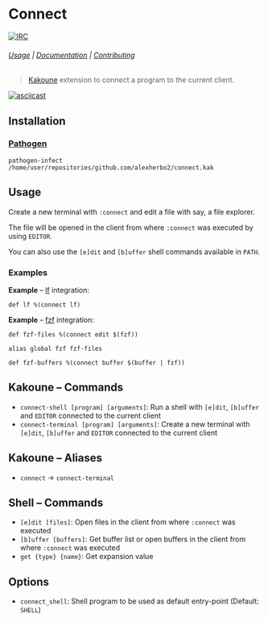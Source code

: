 # Connect

[![IRC][IRC Badge]][IRC]

###### [Usage](#usage) | [Documentation](#commands) | [Contributing](CONTRIBUTING)

> [Kakoune] extension to connect a program to the current client.

[![asciicast](https://asciinema.org/a/234300.svg)](https://asciinema.org/a/234300)

## Installation

### [Pathogen]

``` kak
pathogen-infect /home/user/repositories/github.com/alexherbo2/connect.kak
```

## Usage

Create a new terminal with `:connect` and edit a file with say, a file explorer.

The file will be opened in the client from where `:connect` was executed by using `EDITOR`.

You can also use the `[e]dit` and `[b]uffer` shell commands available in `PATH`.

### Examples

**Example** – [lf] integration:

``` kak
def lf %(connect lf)
```

**Example** – [fzf] integration:

``` kak
def fzf-files %(connect edit $(fzf))
```

``` kak
alias global fzf fzf-files
```

``` kak
def fzf-buffers %(connect buffer $(buffer | fzf))
```

## Kakoune – Commands

- `connect-shell [program] [arguments]`: Run a shell with `[e]dit`, `[b]uffer` and `EDITOR` connected to the current client
- `connect-terminal [program] [arguments]`: Create a new terminal with `[e]dit`, `[b]uffer` and `EDITOR` connected to the current client

## Kakoune – Aliases

- `connect` → `connect-terminal`

## Shell – Commands

- `[e]dit [files]`: Open files in the client from where `:connect` was executed
- `[b]uffer [buffers]`: Get buffer list or open buffers in the client from where `:connect` was executed
- `get {type} {name}`: Get expansion value

## Options

- `connect_shell`: Shell program to be used as default entry-point (Default: `SHELL`)

[Kakoune]: https://kakoune.org
[IRC]: https://webchat.freenode.net?channels=kakoune
[IRC Badge]: https://img.shields.io/badge/IRC-%23kakoune-blue.svg
[Pathogen]: https://github.com/alexherbo2/pathogen.kak
[lf]: https://github.com/gokcehan/lf
[fzf]: https://github.com/junegunn/fzf
